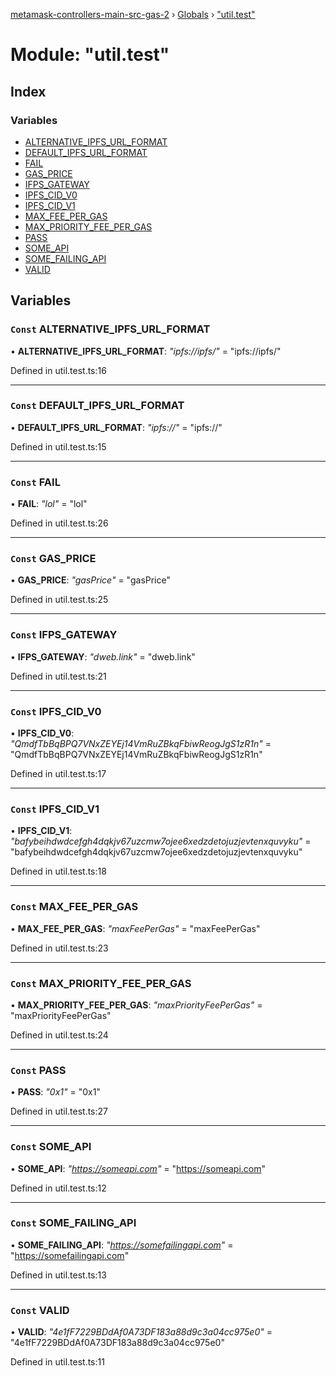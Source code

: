 [metamask-controllers-main-src-gas-2](../README.md) › [Globals](../globals.md) › ["util.test"](_util_test_.md)

# Module: "util.test"

## Index

### Variables

* [ALTERNATIVE_IPFS_URL_FORMAT](_util_test_.md#const-alternative_ipfs_url_format)
* [DEFAULT_IPFS_URL_FORMAT](_util_test_.md#const-default_ipfs_url_format)
* [FAIL](_util_test_.md#const-fail)
* [GAS_PRICE](_util_test_.md#const-gas_price)
* [IFPS_GATEWAY](_util_test_.md#const-ifps_gateway)
* [IPFS_CID_V0](_util_test_.md#const-ipfs_cid_v0)
* [IPFS_CID_V1](_util_test_.md#const-ipfs_cid_v1)
* [MAX_FEE_PER_GAS](_util_test_.md#const-max_fee_per_gas)
* [MAX_PRIORITY_FEE_PER_GAS](_util_test_.md#const-max_priority_fee_per_gas)
* [PASS](_util_test_.md#const-pass)
* [SOME_API](_util_test_.md#const-some_api)
* [SOME_FAILING_API](_util_test_.md#const-some_failing_api)
* [VALID](_util_test_.md#const-valid)

## Variables

### `Const` ALTERNATIVE_IPFS_URL_FORMAT

• **ALTERNATIVE_IPFS_URL_FORMAT**: *"ipfs://ipfs/"* = "ipfs://ipfs/"

Defined in util.test.ts:16

___

### `Const` DEFAULT_IPFS_URL_FORMAT

• **DEFAULT_IPFS_URL_FORMAT**: *"ipfs://"* = "ipfs://"

Defined in util.test.ts:15

___

### `Const` FAIL

• **FAIL**: *"lol"* = "lol"

Defined in util.test.ts:26

___

### `Const` GAS_PRICE

• **GAS_PRICE**: *"gasPrice"* = "gasPrice"

Defined in util.test.ts:25

___

### `Const` IFPS_GATEWAY

• **IFPS_GATEWAY**: *"dweb.link"* = "dweb.link"

Defined in util.test.ts:21

___

### `Const` IPFS_CID_V0

• **IPFS_CID_V0**: *"QmdfTbBqBPQ7VNxZEYEj14VmRuZBkqFbiwReogJgS1zR1n"* = "QmdfTbBqBPQ7VNxZEYEj14VmRuZBkqFbiwReogJgS1zR1n"

Defined in util.test.ts:17

___

### `Const` IPFS_CID_V1

• **IPFS_CID_V1**: *"bafybeihdwdcefgh4dqkjv67uzcmw7ojee6xedzdetojuzjevtenxquvyku"* = "bafybeihdwdcefgh4dqkjv67uzcmw7ojee6xedzdetojuzjevtenxquvyku"

Defined in util.test.ts:18

___

### `Const` MAX_FEE_PER_GAS

• **MAX_FEE_PER_GAS**: *"maxFeePerGas"* = "maxFeePerGas"

Defined in util.test.ts:23

___

### `Const` MAX_PRIORITY_FEE_PER_GAS

• **MAX_PRIORITY_FEE_PER_GAS**: *"maxPriorityFeePerGas"* = "maxPriorityFeePerGas"

Defined in util.test.ts:24

___

### `Const` PASS

• **PASS**: *"0x1"* = "0x1"

Defined in util.test.ts:27

___

### `Const` SOME_API

• **SOME_API**: *"https://someapi.com"* = "https://someapi.com"

Defined in util.test.ts:12

___

### `Const` SOME_FAILING_API

• **SOME_FAILING_API**: *"https://somefailingapi.com"* = "https://somefailingapi.com"

Defined in util.test.ts:13

___

### `Const` VALID

• **VALID**: *"4e1fF7229BDdAf0A73DF183a88d9c3a04cc975e0"* = "4e1fF7229BDdAf0A73DF183a88d9c3a04cc975e0"

Defined in util.test.ts:11
